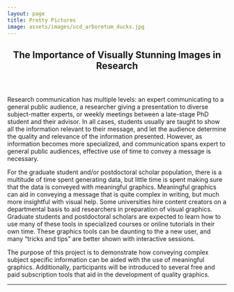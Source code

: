 ```yaml
---
layout: page
title: Pretty Pictures
image: assets/images/ucd_arboretum_ducks.jpg
---
```

<section>
	<header class="major">
		<h2>The Importance of Visually Stunning Images in Research</h2>
	</header>
<p>Research communication has multiple levels: an expert communicating to a general public audience, a researcher giving a presentation to diverse subject-matter experts, or weekly meetings between a late-stage PhD student and their advisor. In all cases, students usually are taught to show all the information relevant to their message, and let the audience determine the quality and relevance of the information presented. However, as information becomes more specialized, and communication spans expert to general public audiences, effective use of time to convey a message is necessary.</p>
<p>For the graduate student and/or postdoctoral scholar population, there is a multitude of time spent generating data, but little time is spent making sure that the data is conveyed with meaningful graphics. Meaningful graphics can aid in conveying a message that is quite complex in writing, but much more insightful with visual help. Some universities hire content creators on a departmental basis to aid researchers in preparation of visual graphics. Graduate students and postdoctoral scholars are expected to learn how to use many of these tools in specialized courses or online tutorials in their own time. These graphics tools can be daunting to the a new user, and many “tricks and tips” are better shown with interactive sessions.</p>
<p>The purpose of this project is to demonstrate how conveying complex subject specific information can be aided with the use of meaningful graphics. Additionally, participants will be introduced to several free and paid subscription tools that aid in the development of quality graphics.</p>
</section>
<hr class="major" />